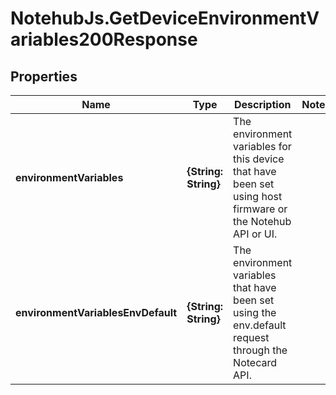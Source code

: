 # NotehubJs.GetDeviceEnvironmentVariables200Response

## Properties

| Name                               | Type                 | Description                                                                                                | Notes |
| ---------------------------------- | -------------------- | ---------------------------------------------------------------------------------------------------------- | ----- |
| **environmentVariables**           | **{String: String}** | The environment variables for this device that have been set using host firmware or the Notehub API or UI. |
| **environmentVariablesEnvDefault** | **{String: String}** | The environment variables that have been set using the env.default request through the Notecard API.       |
